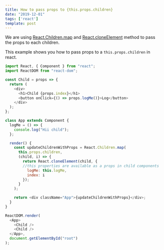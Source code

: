 ```yaml
---
title: How to pass props to {this.props.children}
date: "2019-12-01"
tags: ['react']
template: post
---
```


We are using [React.Children.map](https://reactjs.org/docs/react-api.html#reactchildren) and [React.cloneElement](https://reactjs.org/docs/react-api.html#cloneelement) method to pass the props to each children.

This example shows you how to pass props to a `this.props.children` in react.

```js
import React, { Component } from "react";
import ReactDOM from "react-dom";

const Child = props => {
  return (
    <div>
      <h1>Child {props.index}</h1>
      <button onClick={() => props.logMe()}>Log</button>
    </div>
  );
};

class App extends Component {
  logMe = () => {
    console.log("Hii child");
  };

  render() {
    const updateChildrenWithProps = React.Children.map(
      this.props.children,
      (child, i) => {
        return React.cloneElement(child, {
        //this properties are available as a props in child components
          logMe: this.logMe,
          index: i
        });
      }
    );

    return <div className="App">{updateChildrenWithProps}</div>;
  }
}

ReactDOM.render(
  <App>
    <Child />
    <Child />
  </App>,
  document.getElementById("root")
);
```
